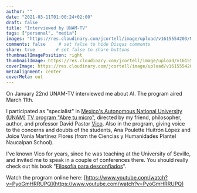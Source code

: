 ```yaml
---
author: ""
date: "2021-03-11T01:00:24+02:00"
draft: false
title: "Interviewed by UNAM-TV"
tags: ["personal", "media"]
images: "https://res.cloudinary.com/jcortell/image/upload/v1615554203/Media/20210311AbreTuMicroAITVUAM.png"
comments: false     # set false to hide Disqus comments
share: true        # set false to share buttons
thumbnailImagePosition: right
thumbnailImage: https://res.cloudinary.com/jcortell/image/upload/v1615554203/Media/20210311AbreTuMicroAITVUAM.png
coverImage: https://res.cloudinary.com/jcortell/image/upload/v1615554203/Media/20210311AbreTuMicroAITVUAM.png
metaAlignment: center
coverMeta: out
---
```


On January 22nd UNAM-TV interviewed me about AI. The program aired March 11th.

<!--more-->

I participated as "specialist" in [Mexico's Autonomous National University (UNAM)](https://www.unam.mx/) [TV program "Abre tu micro"](https://tv.unam.mx/?s=abre+tu+micro), directed by my friend, philosopher, author, and professor David Pastor [Vico](https://vico.mx/). Also in the program, giving voice to the concerns and doubts of the students, Ana Poulette Huitrón López and Joice Vania Martínez Flores (from the Ciencias y Humanidades Plantel Naucalpan School).

I've known Vico for years, since he was teaching at the University of Seville, and invited me to speak in a couple of conferences there. You should really check out his book "[Filosofía para desconfiados](https://www.todostuslibros.com/libros/filosofia-para-desconfiados_978-607-07-5862-1)".

Watch the program online here: [https://www.youtube.com/watch?v=PyoGmHRRUPQ](https://www.youtube.com/watch?v=PyoGmHRRUPQ)
